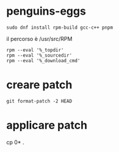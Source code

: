 # penguins-eggs

```
sudo dnf install rpm-build gcc-c++ pnpm
```

il percorso è /usr/src/RPM

```
rpm --eval '%_topdir'
rpm --eval '%_sourcedir'
rpm --eval '%_download_cmd'
```


# creare patch
```
git format-patch -2 HEAD
```

# applicare patch
cp 0* .
